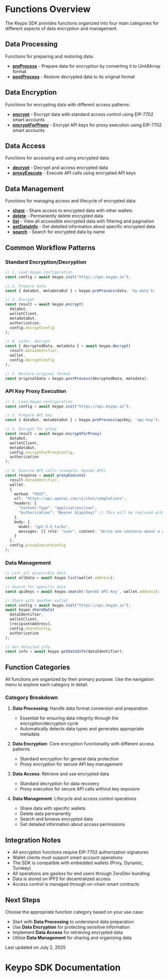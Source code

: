 # Functions Overview

The Keypo SDK provides functions organized into four main categories for different aspects of data encryption and management.

## Data Processing

Functions for preparing and restoring data:

- **[preProcess](functions/data-processing/preProcess.md)** - Prepare data for encryption by converting it to Uint8Array format
- **[postProcess](functions/data-processing/postProcess.md)** - Restore decrypted data to its original format

## Data Encryption

Functions for encrypting data with different access patterns:

- **[encrypt](functions/encryption/encrypt.md)** - Encrypt data with standard access control using EIP-7702 smart accounts
- **[encryptForProxy](functions/encryption/encryptForProxy.md)** - Encrypt API keys for proxy execution using EIP-7702 smart accounts

## Data Access

Functions for accessing and using encrypted data:

- **[decrypt](functions/data-access/decrypt.md)** - Decrypt and access encrypted data
- **[proxyExecute](functions/data-access/proxyExecute.md)** - Execute API calls using encrypted API keys

## Data Management

Functions for managing access and lifecycle of encrypted data:

- **[share](functions/data-management/share.md)** - Share access to encrypted data with other wallets
- **[delete](functions/data-management/delete.md)** - Permanently delete encrypted data
- **[list](functions/data-management/list.md)** - View all accessible encrypted data with filtering and pagination
- **[getDataInfo](functions/data-management/getDataInfo.md)** - Get detailed information about specific encrypted data
- **[search](functions/data-management/search.md)** - Search for encrypted data by name

## Common Workflow Patterns

### Standard Encryption/Decryption

```typescript
// 1. Load Keypo configuration
const config = await keypo.init("https://api.keypo.io");

// 2. Prepare data
const { dataOut, metadataOut } = keypo.preProcess(data, 'my-data');

// 3. Encrypt
const result = await keypo.encrypt(
  dataOut,
  walletClient,
  metadataOut,
  authorization,
  config.encryptConfig
);

// 4. Later, decrypt
const { decryptedData, metadata } = await keypo.decrypt(
  result.dataIdentifier,
  wallet,
  config.decryptConfig
);

// 5. Restore original format
const originalData = keypo.postProcess(decryptedData, metadata);
```

### API Key Proxy Execution

```typescript
// 1. Load Keypo configuration
const config = await keypo.init("https://api.keypo.io");

// 2. Prepare API key
const { dataOut, metadataOut } = keypo.preProcess(apiKey, 'api-key');

// 3. Encrypt for proxy
const result = await keypo.encryptForProxy(
  dataOut,
  walletClient,
  metadataOut,
  config.encryptForProxyConfig,
  authorization
);

// 4. Execute API calls (example: OpenAI API)
const response = await proxyExecute(
  result.dataIdentifier,
  wallet,
  {
    method: "POST",
    url: "https://api.openai.com/v1/chat/completions",
    headers: {
      "Content-Type": "application/json",
      "Authorization": "Bearer ${apiKey}" // This will be replaced with the actual key
    },
    body: {
      model: "gpt-3.5-turbo",
      messages: [{ role: "user", content: "Write one sentence about a cat" }]
    }
  },
  config.proxyExecuteConfig
);
```

### Data Management

```typescript
// List all accessible data
const allData = await keypo.list(wallet.address);

// Search for specific data
const apiKeys = await keypo.search('OpenAI API Key', wallet.address);

// Share with another wallet
const config = await keypo.init("https://api.keypo.io");
await keypo.shareData(
  dataIdentifier,
  walletClient,
  [recipientAddress],
  config.shareConfig,
  authorization
);

// Get detailed info
const info = await keypo.getDataInfo(dataIdentifier);
```

## Function Categories

All functions are organized by their primary purpose. Use the navigation menu to explore each category in detail.

### Category Breakdown

1. **Data Processing**: Handle data format conversion and preparation
   - Essential for ensuring data integrity through the encryption/decryption cycle
   - Automatically detects data types and generates appropriate metadata

2. **Data Encryption**: Core encryption functionality with different access patterns
   - Standard encryption for general data protection
   - Proxy encryption for secure API key management

3. **Data Access**: Retrieve and use encrypted data
   - Standard decryption for data recovery
   - Proxy execution for secure API calls without key exposure

4. **Data Management**: Lifecycle and access control operations
   - Share data with specific wallets
   - Delete data permanently
   - Search and browse encrypted data
   - Get detailed information about access permissions

## Integration Notes

- All encryption functions require EIP-7702 authorization signatures
- Wallet clients must support smart account operations
- The SDK is compatible with embedded wallets (Privy, Dynamic, Turnkey)
- All operations are gasless for end users through ZeroDev bundling
- Data is stored on IPFS for decentralized access
- Access control is managed through on-chain smart contracts

## Next Steps

Choose the appropriate function category based on your use case:

- Start with **Data Processing** to understand data preparation
- Use **Data Encryption** for protecting sensitive information
- Implement **Data Access** for retrieving encrypted data
- Utilize **Data Management** for sharing and organizing data

Last updated on July 2, 2025

# Keypo SDK Documentation